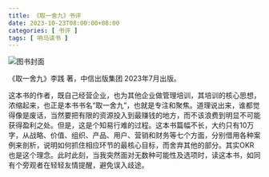 ```yaml
---
title: 《取一舍九》书评
date: 2023-10-23T08:00:00+08:00
categories: [ 书评 ]
tags: [ 响马读书 ]
---
```


<div class="p-3 text-center">
  <img class="img-fluid" src="/images/2023/1023/book-cover.png" alt="图书封面" style="max-width:400px; max-height:400px;">
</div>

《取一舍九》李践 著，中信出版集团 2023年7月出版。

这本书的作者，既自己经营企业，也为其他企业做管理培训，其培训的核心思想，浓缩起来，也正是本书书名“取一舍九”，也就是专注和聚焦。道理说出来，谁都觉得像是废话，当然要把有限的资源投入到最赚钱的地方，而不该浪费到明显不可能获得盈利之处。但是，这是个知易行难的过程。这本书篇幅不长，大约只有10万字，从战略、价值、组织、产品、用户、营销和财务等七个方面，分别借用各种案例来剖析，说明如何抓住相应环节的最核心目标，而舍弃其他的部分。其实OKR也是这个理念。此时此刻，当我突然面对无数种可能性及选项时，读这本书，如同有个旁观者在轻轻友情提醒，避免误入歧途。
